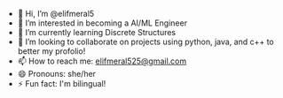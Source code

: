 - 👋 Hi, I’m @elifmeral5
- 👀 I’m interested in becoming a AI/ML Engineer
- 🌱 I’m currently learning Discrete Structures
- 💞️ I’m looking to collaborate on projects using python, java, and c++ to better my profolio!
- 📫 How to reach me: elifmeral525@gmail.com
- 😄 Pronouns: she/her
- ⚡ Fun fact: I'm bilingual!

<!---
elifmeral5/elifmeral5 is a ✨ special ✨ repository because its `README.md` (this file) appears on your GitHub profile.
You can click the Preview link to take a look at your changes.
--->
